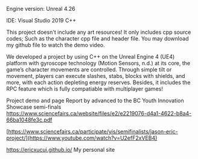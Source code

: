 Engine version: Unreal 4.26

IDE: Visual Studio 2019 C++ 

This project doesn't include any art resources! It only includes cpp source codes; Such as the character cpp file and header file.
You may download my github file to watch the demo video.

We developed a project by using C++ on the Unreal Engine 4 (UE4) platform with gyroscope technology (Motion Sensors, n.d.) at its core, the game’s character movements are controlled. Through simple tilt or movement, players can execute slashes, stabs, blocks with shields, and more, with each action depleting energy reserves. Besides, it includes the RPC feature which is fully compatiable with multiplayer games!

Project demo and page Report by advanced to the BC Youth Innovation Showcase semi-finals
https://www.sciencefairs.ca/website/files/e2/e2219076-d4a1-4622-b8a4-66ba1048fe3c.pdf

[https://www.sciencefairs.ca/participate/yis/semifinalists/jason-eric-project/](https://www.youtube.com/watch?v=U2efF2xVEB4)

https://ericxucui.github.io/ My personal site
